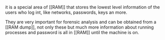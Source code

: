 it is a special area of [[RAM]] that stores the lowest level information of the users who log int, like networks, passwords, keys an more.

They are very important for forensic analysis and can be obtained from a [[RAM dump]], not only these but much more information about running processes and password is all in [[RAM]] until the machine is on.